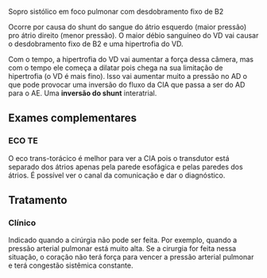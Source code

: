 


Sopro sistólico em foco pulmonar com desdobramento fixo de B2

Ocorre por causa do shunt do sangue do átrio esquerdo (maior pressão) pro átrio direito (menor pressão). O maior débio sanguíneo do VD vai causar o desdobramento fixo de B2 e uma hipertrofia do VD.

Com o tempo, a hipertrofia do VD vai aumentar a força dessa câmera, mas com o tempo ele começa a dilatar pois chega na sua limitação de hipertrofia (o VD é mais fino). Isso vai aumentar muito a pressão no AD o que pode provocar uma inversão do fluxo da CIA que passa a ser do AD para o AE. Uma **inversão do shunt** interatrial.

## Exames complementares

### ECO TE

O eco trans-torácico é melhor para ver a CIA pois o transdutor está separado dos átrios apenas pela parede esofágica e pelas paredes dos átrios. É possível ver o canal da comunicação e dar o diagnóstico.


## Tratamento



### Clínico

Indicado quando a cirúrgia não pode ser feita. Por exemplo, quando a pressão arterial pulmonar está muito alta. Se a cirurgia for feita nessa situação, o coração não terá força para vencer a pressão arterial pulmonar e terá congestão sistêmica constante.

